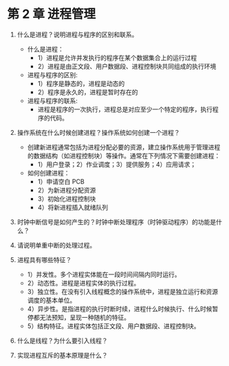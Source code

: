 # 第 2 章 进程管理

1. 什么是进程？说明进程与程序的区别和联系。

   - 什么是进程：
     - 1）进程是允许并发执行的程序在某个数据集合上的运行过程
     - 2）进程是由正文段、用户数据段、进程控制块共同组成的执行环境
   - 进程与程序的区别:
     - 1）程序是静态的，进程是动态的
     - 2）程序是永久的，进程是暂时存在的
   - 进程与程序的联系:
     - 进程是程序的一次执行，进程总是对应至少一个特定的程序，执行程序的代码。

2. 操作系统在什么时候创建进程？操作系统如何创建一个进程？

   - 创建新进程通常包括为进程分配必要的资源，建立操作系统用于管理进程的数据结构（如进程控制块）等操作。通常在下列情况下需要创建进程：
     - 1）用户登录；2）作业调度；3）提供服务；4）应用请求；
   - 如何创建进程：
     - 1）申请空白 PCB
     - 2）为新进程分配资源
     - 3）初始化进程控制块
     - 4）将新进程插入就绪队列

3. 时钟中断信号是如何产生的？时钟中断处理程序（时钟驱动程序）的功能是什么？
4. 请说明单重中断的处理过程。
5. 进程具有哪些特征？

   - 1）并发性。多个进程实体能在一段时间间隔内同时运行。
   - 2）动态性。进程是进程实体的执行过程。
   - 3）独立性。在没有引入线程概念的操作系统中，进程是独立运行和资源调度的基本单位。
   - 4）异步性。是指进程的执行时断时续，进程什么时候执行、什么时候暂停都无法预知，呈现一种随机的特征。
   - 5）结构特征。进程实体包括正文段、用户数据段、进程控制块。

6. 什么是线程？为什么要引入线程？
7. 实现进程互斥的基本原理是什么？
